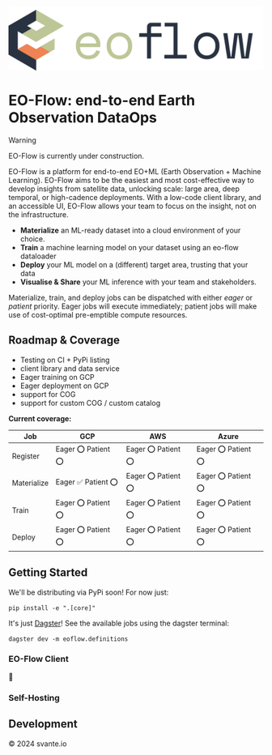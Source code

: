 <picture>
  <source media="(prefers-color-scheme: dark)" width="800px" srcset="https://github.com/svante-io/eo-flow/raw/main/logo-dark.png">
  <img alt="eoflow logo" width="800px" src="https://github.com/svante-io/eo-flow/raw/main/logo-light.png">
</picture>

# EO-Flow: end-to-end Earth Observation DataOps

> [!WARNING]
> EO-Flow is currently under construction.


EO-Flow is a platform for end-to-end EO+ML (Earth Observation + Machine Learning).
EO-Flow aims to be the easiest and most cost-effective way to develop insights from satellite data, unlocking scale: large area, deep temporal, or high-cadence deployments.
With a low-code client library, and an accessible UI, EO-Flow allows your team to focus on the insight, not on the infrastructure.

- **Materialize** an ML-ready dataset into a cloud environment of your choice.
- **Train** a machine learning model on your dataset using an eo-flow dataloader
- **Deploy** your ML model on a (different) target area, trusting that your data
- **Visualise & Share** your ML inference with your team and stakeholders.

Materialize, train, and deploy jobs can be dispatched with either *eager* or *patient* priority. Eager jobs will execute immediately; patient jobs will make use of cost-optimal pre-emptible compute resources.

## Roadmap & Coverage

- Testing on CI + PyPi listing
- client library and data service
- Eager training on GCP
- Eager deployment on GCP
- support for COG
- support for custom COG / custom catalog

**Current coverage:**

|    Job   |      GCP     |      AWS       |        Azure     |
| -------- | ------------ | -------------- | ---------------- |
| Register | Eager :o: Patient :o: | Eager :o: Patient :o: |  Eager :o: Patient :o: |
| Materialize | Eager :white_check_mark: Patient :o:    | Eager :o: Patient :o: |  Eager :o: Patient :o: |
| Train    | Eager :o: Patient :o: |  Eager :o: Patient :o: |  Eager :o: Patient :o: |
| Deploy    | Eager :o: Patient :o: |  Eager :o: Patient :o: |  Eager :o: Patient :o: |


## Getting Started

We'll be distributing via PyPi soon! For now just:

    pip install -e ".[core]"

It's just [Dagster](https://dagster.io/)! See the available jobs using the dagster terminal:

    dagster dev -m eoflow.definitions

### EO-Flow Client

:construction:


### Self-Hosting

## Development

&copy; 2024 svante.io

